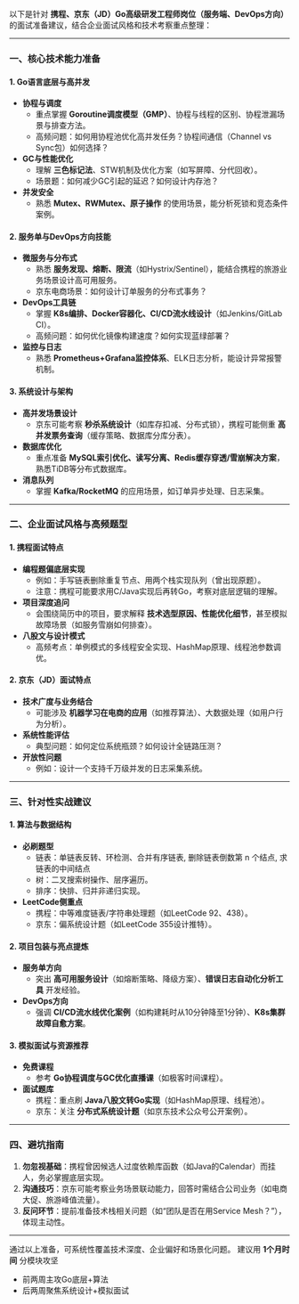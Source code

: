 
以下是针对 **携程、京东（JD）Go高级研发工程师岗位（服务端、DevOps方向）** 的面试准备建议，结合企业面试风格和技术考察重点整理：

---

### **一、核心技术能力准备**
#### **1. Go语言底层与高并发** 
- **协程与调度**  
  - 重点掌握 **Goroutine调度模型（GMP）**、协程与线程的区别、协程泄漏场景与排查方法。  
  - 高频问题：如何用协程池优化高并发任务？协程间通信（Channel vs Sync包）如何选择？  
- **GC与性能优化**  
  - 理解 **三色标记法**、STW机制及优化方案（如写屏障、分代回收）。  
  - 场景题：如何减少GC引起的延迟？如何设计内存池？  
- **并发安全**  
  - 熟悉 **Mutex、RWMutex、原子操作** 的使用场景，能分析死锁和竞态条件案例。  

#### **2. 服务单与DevOps方向技能** 
- **微服务与分布式**  
  - 熟悉 **服务发现、熔断、限流**（如Hystrix/Sentinel），能结合携程的旅游业务场景设计高可用服务。  
  - 京东电商场景：如何设计订单服务的分布式事务？  
- **DevOps工具链**  
  - 掌握 **K8s编排、Docker容器化、CI/CD流水线设计**（如Jenkins/GitLab CI）。  
  - 高频问题：如何优化镜像构建速度？如何实现蓝绿部署？  
- **监控与日志**  
  - 熟悉 **Prometheus+Grafana监控体系**、ELK日志分析，能设计异常报警机制。  

#### **3. 系统设计与架构** 
- **高并发场景设计**  
  - 京东可能考察 **秒杀系统设计**（如库存扣减、分布式锁），携程可能侧重 **高并发票务查询**（缓存策略、数据库分库分表）。  
- **数据库优化**  
  - 重点准备 **MySQL索引优化、读写分离、Redis缓存穿透/雪崩解决方案**，熟悉TiDB等分布式数据库。  
- **消息队列**  
  - 掌握 **Kafka/RocketMQ** 的应用场景，如订单异步处理、日志采集。  

---

### **二、企业面试风格与高频题型**
#### **1. 携程面试特点** 
- **编程题偏底层实现**  
  - 例如：手写链表删除重复节点、用两个栈实现队列（曾出现原题）。  
  - 注意：携程可能要求用C/Java实现后再转Go，考察对底层逻辑的理解。  
- **项目深度追问**  
  - 会围绕简历中的项目，要求解释 **技术选型原因、性能优化细节**，甚至模拟故障场景（如服务雪崩如何排查）。  
- **八股文与设计模式**  
  - 高频考点：单例模式的多线程安全实现、HashMap原理、线程池参数调优。  

#### **2. 京东（JD）面试特点** 
- **技术广度与业务结合**  
  - 可能涉及 **机器学习在电商的应用**（如推荐算法）、大数据处理（如用户行为分析）。  
- **系统性能评估**  
  - 典型问题：如何定位系统瓶颈？如何设计全链路压测？  
- **开放性问题**  
  - 例如：设计一个支持千万级并发的日志采集系统。  

---

### **三、针对性实战建议**
#### **1. 算法与数据结构** 
- **必刷题型**  
  - 链表：单链表反转、环检测、合并有序链表, 删除链表倒数第 n 个结点, 求链表的中间结点
  - 树：二叉搜索树操作、层序遍历。  
  - 排序：快排、归并非递归实现。  
- **LeetCode侧重点**  
  - 携程：中等难度链表/字符串处理题（如LeetCode 92、438）。  
  - 京东：偏系统设计题（如LeetCode 355设计推特）。  

#### **2. 项目包装与亮点提炼**  
- **服务单方向**  
  - 突出 **高可用服务设计**（如熔断策略、降级方案）、**错误日志自动化分析工具** 开发经验。  
- **DevOps方向**  
  - 强调 **CI/CD流水线优化案例**（如构建耗时从10分钟降至1分钟）、**K8s集群故障自愈方案**。  

#### **3. 模拟面试与资源推荐**  
- **免费课程**  
  - 参考 **Go协程调度与GC优化直播课**（如极客时间课程）。  
- **面试题库**  
  - 携程：重点刷 **Java八股文转Go实现**（如HashMap原理、线程池）。  
  - 京东：关注 **分布式系统设计题**（如京东技术公众号公开案例）。  

---

### **四、避坑指南**
1. **勿忽视基础**：携程曾因候选人过度依赖库函数（如Java的Calendar）而挂人，务必掌握底层实现。  
2. **沟通技巧**：京东可能考察业务场景联动能力，回答时需结合公司业务（如电商大促、旅游峰值流量）。  
3. **反问环节**：提前准备技术栈相关问题（如“团队是否在用Service Mesh？”），体现主动性。  

---

通过以上准备，可系统性覆盖技术深度、企业偏好和场景化问题。
建议用 **1个月时间** 分模块攻坚
- 前两周主攻Go底层+算法
- 后两周聚焦系统设计+模拟面试